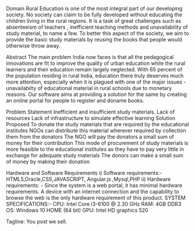 Domain
 Rural Education is one of the most integral part of our developing society. No society can claim to be fully developed without educating the children living in the rural regions. It is a task of great challenges such as absenteeism of teachers , inefficient teaching methods and unavailability of study material, to name a few. To better this aspect of the society, we aim to provide the basic study materials by reusing the books that people would otherwise throw away. 

 Abstract
The main problem India now faces is that all the pedagogical innovations are fit to improve the quality of urban education while the rural learners and their education remain largely neglected. With 65 percent of the population residing in rural India, education there truly deserves much more attention, especially when it is plagued with one of the major issues - unavailabilty of  educational material in rural schools due to monetary reasons. Our software aims at providing a solution for the same by creating an online portal for people to register and doname books.

Problem Statement
Inefficient and insufficient study materials.
Lack of resources 
Lack of infrastructure to simulate effective learning
Solution Proposed
To donate the study materials that are required by the educational institutes 
NGOs can distribute this material wherever required by collection them from the donators 
The NGO will pay the donators a small sum of money for their contribution
This mode of procurement of study materials is more feasible to the educational institutes as they have to pay very little in exchange for adequate study materials
The donors can make a small sum of money by making their donation 

Hardware and Software Requirements
i) Software requirements:-
 HTML5,Oracle,CSS,JAVASCRIPT, Angular.js ,Mysql,PHP
ii) Hardware requirements: -
Since the system is a web portal, it has minimal hardware requirements. A device with an internet connection and the capability to browse the web is the only hardware requirement of this product.
SYSTEM SPECIFICATIONS:-
CPU: Intel Core i3-6100 @ 2.30 GHz
RAM: 4GB DDR3
OS: Windows 10 HOME (64 bit)
GPU: Intel HD graphics 520


Tagline: You post we sell.
